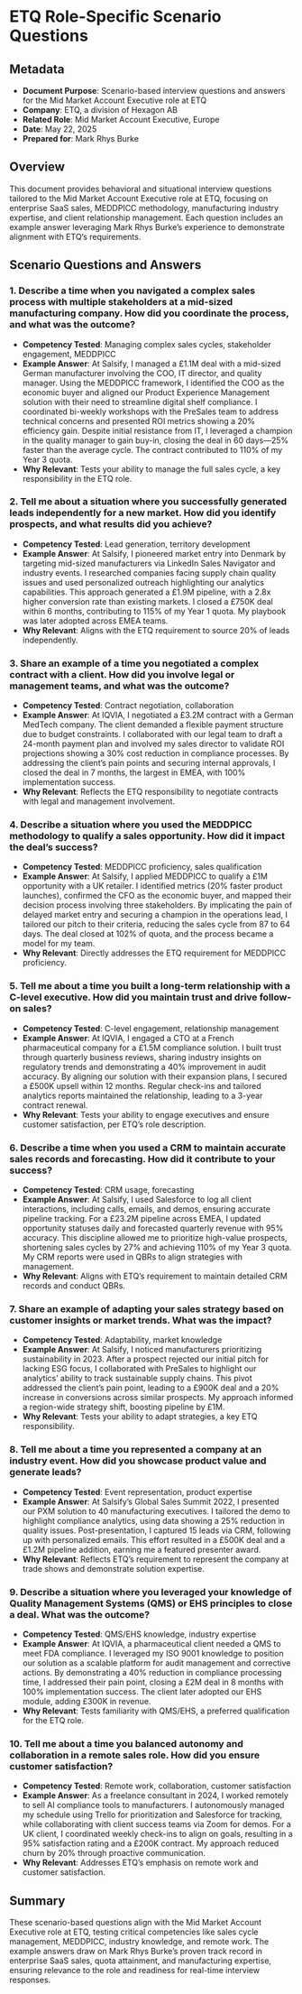 # ETQ Role-Specific Scenario Questions

## Metadata

- **Document Purpose**: Scenario-based interview questions and answers for the Mid Market Account Executive role at ETQ
- **Company**: ETQ, a division of Hexagon AB
- **Related Role**: Mid Market Account Executive, Europe
- **Date**: May 22, 2025
- **Prepared for**: Mark Rhys Burke

## Overview

This document provides behavioral and situational interview questions tailored to the Mid Market Account Executive role at ETQ, focusing on enterprise SaaS sales, MEDDPICC methodology, manufacturing industry expertise, and client relationship management. Each question includes an example answer leveraging Mark Rhys Burke’s experience to demonstrate alignment with ETQ’s requirements.

## Scenario Questions and Answers

### 1. Describe a time when you navigated a complex sales process with multiple stakeholders at a mid-sized manufacturing company. How did you coordinate the process, and what was the outcome?

- **Competency Tested**: Managing complex sales cycles, stakeholder engagement, MEDDPICC
- **Example Answer**: At Salsify, I managed a £1.1M deal with a mid-sized German manufacturer involving the COO, IT director, and quality manager. Using the MEDDPICC framework, I identified the COO as the economic buyer and aligned our Product Experience Management solution with their need to streamline digital shelf compliance. I coordinated bi-weekly workshops with the PreSales team to address technical concerns and presented ROI metrics showing a 20% efficiency gain. Despite initial resistance from IT, I leveraged a champion in the quality manager to gain buy-in, closing the deal in 60 days—25% faster than the average cycle. The contract contributed to 110% of my Year 3 quota.[](https://www.yardstick.team/interview-questions/mid-market-account-executive)
- **Why Relevant**: Tests your ability to manage the full sales cycle, a key responsibility in the ETQ role.

### 2. Tell me about a situation where you successfully generated leads independently for a new market. How did you identify prospects, and what results did you achieve?

- **Competency Tested**: Lead generation, territory development
- **Example Answer**: At Salsify, I pioneered market entry into Denmark by targeting mid-sized manufacturers via LinkedIn Sales Navigator and industry events. I researched companies facing supply chain quality issues and used personalized outreach highlighting our analytics capabilities. This approach generated a £1.9M pipeline, with a 2.8x higher conversion rate than existing markets. I closed a £750K deal within 6 months, contributing to 115% of my Year 1 quota. My playbook was later adopted across EMEA teams.
- **Why Relevant**: Aligns with the ETQ requirement to source 20% of leads independently.

### 3. Share an example of a time you negotiated a complex contract with a client. How did you involve legal or management teams, and what was the outcome?

- **Competency Tested**: Contract negotiation, collaboration
- **Example Answer**: At IQVIA, I negotiated a £3.2M contract with a German MedTech company. The client demanded a flexible payment structure due to budget constraints. I collaborated with our legal team to draft a 24-month payment plan and involved my sales director to validate ROI projections showing a 30% cost reduction in compliance processes. By addressing the client’s pain points and securing internal approvals, I closed the deal in 7 months, the largest in EMEA, with 100% implementation success.
- **Why Relevant**: Reflects the ETQ responsibility to negotiate contracts with legal and management involvement.

### 4. Describe a situation where you used the MEDDPICC methodology to qualify a sales opportunity. How did it impact the deal’s success?

- **Competency Tested**: MEDDPICC proficiency, sales qualification
- **Example Answer**: At Salsify, I applied MEDDPICC to qualify a £1M opportunity with a UK retailer. I identified metrics (20% faster product launches), confirmed the CFO as the economic buyer, and mapped their decision process involving three stakeholders. By implicating the pain of delayed market entry and securing a champion in the operations lead, I tailored our pitch to their criteria, reducing the sales cycle from 87 to 64 days. The deal closed at 102% of quota, and the process became a model for my team.[](https://www.tealhq.com/interview-questions/account-executive)
- **Why Relevant**: Directly addresses the ETQ requirement for MEDDPICC proficiency.

### 5. Tell me about a time you built a long-term relationship with a C-level executive. How did you maintain trust and drive follow-on sales?

- **Competency Tested**: C-level engagement, relationship management
- **Example Answer**: At IQVIA, I engaged a CTO at a French pharmaceutical company for a £1.5M compliance solution. I built trust through quarterly business reviews, sharing industry insights on regulatory trends and demonstrating a 40% improvement in audit accuracy. By aligning our solution with their expansion plans, I secured a £500K upsell within 12 months. Regular check-ins and tailored analytics reports maintained the relationship, leading to a 3-year contract renewal.[](https://www.yardstick.team/interview-questions-by-role/account-executive)
- **Why Relevant**: Tests your ability to engage executives and ensure customer satisfaction, per ETQ’s role description.

### 6. Describe a time when you used a CRM to maintain accurate sales records and forecasting. How did it contribute to your success?

- **Competency Tested**: CRM usage, forecasting
- **Example Answer**: At Salsify, I used Salesforce to log all client interactions, including calls, emails, and demos, ensuring accurate pipeline tracking. For a £23.2M pipeline across EMEA, I updated opportunity statuses daily and forecasted quarterly revenue with 95% accuracy. This discipline allowed me to prioritize high-value prospects, shortening sales cycles by 27% and achieving 110% of my Year 3 quota. My CRM reports were used in QBRs to align strategies with management.
- **Why Relevant**: Aligns with ETQ’s requirement to maintain detailed CRM records and conduct QBRs.

### 7. Share an example of adapting your sales strategy based on customer insights or market trends. What was the impact?

- **Competency Tested**: Adaptability, market knowledge
- **Example Answer**: At Salsify, I noticed manufacturers prioritizing sustainability in 2023. After a prospect rejected our initial pitch for lacking ESG focus, I collaborated with PreSales to highlight our analytics’ ability to track sustainable supply chains. This pivot addressed the client’s pain point, leading to a £900K deal and a 20% increase in conversions across similar prospects. My approach informed a region-wide strategy shift, boosting pipeline by £1M.[](https://www.tealhq.com/interview-questions/account-executive)
- **Why Relevant**: Tests your ability to adapt strategies, a key ETQ responsibility.

### 8. Tell me about a time you represented a company at an industry event. How did you showcase product value and generate leads?

- **Competency Tested**: Event representation, product expertise
- **Example Answer**: At Salsify’s Global Sales Summit 2022, I presented our PXM solution to 40 manufacturing executives. I tailored the demo to highlight compliance analytics, using data showing a 25% reduction in quality issues. Post-presentation, I captured 15 leads via CRM, following up with personalized emails. This effort resulted in a £500K deal and a £1.2M pipeline addition, earning me a featured presenter award.
- **Why Relevant**: Reflects ETQ’s requirement to represent the company at trade shows and demonstrate solution expertise.

### 9. Describe a situation where you leveraged your knowledge of Quality Management Systems (QMS) or EHS principles to close a deal. What was the outcome?

- **Competency Tested**: QMS/EHS knowledge, industry expertise
- **Example Answer**: At IQVIA, a pharmaceutical client needed a QMS to meet FDA compliance. I leveraged my ISO 9001 knowledge to position our solution as a scalable platform for audit management and corrective actions. By demonstrating a 40% reduction in compliance processing time, I addressed their pain point, closing a £2M deal in 8 months with 100% implementation success. The client later adopted our EHS module, adding £300K in revenue.
- **Why Relevant**: Tests familiarity with QMS/EHS, a preferred qualification for the ETQ role.

### 10. Tell me about a time you balanced autonomy and collaboration in a remote sales role. How did you ensure customer satisfaction?

- **Competency Tested**: Remote work, collaboration, customer satisfaction
- **Example Answer**: As a freelance consultant in 2024, I worked remotely to sell AI compliance tools to manufacturers. I autonomously managed my schedule using Trello for prioritization and Salesforce for tracking, while collaborating with client success teams via Zoom for demos. For a UK client, I coordinated weekly check-ins to align on goals, resulting in a 95% satisfaction rating and a £200K contract. My approach reduced churn by 20% through proactive communication.[](https://www.tealhq.com/interview-questions/technical-account-manager)
- **Why Relevant**: Addresses ETQ’s emphasis on remote work and customer satisfaction.

## Summary

These scenario-based questions align with the Mid Market Account Executive role at ETQ, testing critical competencies like sales cycle management, MEDDPICC, industry knowledge, and remote work. The example answers draw on Mark Rhys Burke’s proven track record in enterprise SaaS sales, quota attainment, and manufacturing expertise, ensuring relevance to the role and readiness for real-time interview responses.
